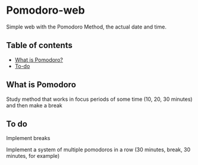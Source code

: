 # Pomodoro-web
Simple web with the Pomodoro Method, the actual date and time.

## Table of contents
* [What is Pomodoro?](##what-is-pomodoro)
* [To-do](##to-do)

## What is Pomodoro
Study method that works in focus periods of some time (10, 20, 30 minutes) and then make a break

## To do
Implement breaks

Implement a system of multiple pomodoros in a row (30 minutes, break, 30 minutes, for example)



